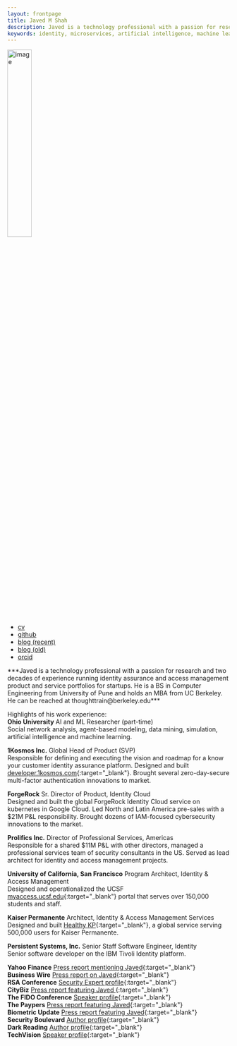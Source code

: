 ```yaml
---
layout: frontpage
title: Javed M Shah
description: Javed is a technology professional with a passion for research and two decades of experience running identity assurance and access management product portfolios for startups. He is a BS in Computer Engineering from University of Pune and holds an MBA from UC Berkeley.
keywords: identity, microservices, artificial intelligence, machine learning, security, policies, data, platform, berkeley
---
```

<img src="{{ BASE_PATH }}/jshah.jpg" alt="image" width="33%" height="auto">

<div class="navbar">
  <div class="navbar-inner">
      <ul class="nav">
          <li><a href="{{ BASE_PATH }}/jshah-public.pdf" target="_blank">cv</a></li>
          <li><a href="https://github.com/javedmshah" target="_blank">github</a></li>
          <li><a href="https://www.1kosmos.com/authors/javed-shah/" target="_blank">blog (recent)</a></li>
          <li><a href="https://backstage.forgerock.com/search/?t=community&q=Javed%20Shah&page=1&sort=_score:desc" target="_blank">blog (old)</a></li>
          <li><a href="https://orcid.org/0009-0009-7472-5614" target="_blank">orcid</a></li>
      </ul>
  </div>
</div>
***Javed is a technology professional with a passion for research and two decades of experience running identity assurance and access management product and service portfolios for startups. He is a BS in Computer Engineering from University of Pune and holds an MBA from UC Berkeley. He can be reached at thoughttrain@berkeley.edu***

Highlights of his work experience: <br>
**Ohio University**
AI and ML Researcher (part-time) <br>
Social network analysis, agent-based modeling, data mining, simulation, artificial intelligence and machine learning.

**1Kosmos Inc.**
Global Head of Product (SVP) <br>
Responsible for defining and executing the vision and roadmap for a know your customer identity assurance platform. Designed and built [developer.1kosmos.com](https://developer.1kosmos.com){:target="_blank"}. Brought several zero-day-secure multi-factor authentication innovations to market.

**ForgeRock**
Sr. Director of Product, Identity Cloud <br>
Designed and built the global ForgeRock Identity Cloud service on kubernetes in Google Cloud. Led North and Latin America pre-sales with a $21M P&L responsibility. Brought dozens of IAM-focused cybersecurity innovations to the market.

**Prolifics Inc.**
Director of Professional Services, Americas <br>
Responsible for a shared $11M P&L with other directors, managed a professional services team of security consultants in the US. Served as lead architect for identity and access management projects.

**University of California, San Francisco**
Program Architect, Identity & Access Management <br>
Designed and operationalized the UCSF [myaccess.ucsf.edu](https://myaccess.ucsf.edu){:target="_blank"} portal that serves over 150,000 students and staff.

**Kaiser Permanente**
Architect, Identity & Access Management Services <br>
Designed and built [Healthy KP](https://healthy.kaiserpermanente.org){:target="_blank"}, a global service serving 500,000 users for Kaiser Permanente.

**Persistent Systems, Inc.**
Senior Staff Software Engineer, Identity <br>
Senior software developer on the IBM Tivoli Identity platform.


**Yahoo Finance** [Press report mentioning Javed](https://finance.yahoo.com/news/1kosmos-present-rollout-blueprint-secure-130300726.html){:target="_blank"} <br>
**Business Wire** [Press report on Javed](https://www.businesswire.com/news/home/20230314005300/en/1Kosmos-to-Present-Rollout-Blueprint-for-Secure-Passwordless-Access-at-2023-Gartner-IAM-Conference){:target="_blank"}<br>
**RSA Conference** [Security Expert profile](https://www.rsaconference.com/experts/Javed%20Shah){:target="_blank"} <br>
**CityBiz** [Press report featuring Javed ](https://www.citybiz.co/article/115221/1kosmos-appoints-javed-shah-as-vp-and-rich-hlavka-as-svp/){:target="_blank"}<br>
**The FIDO Conference** [Speaker profile](https://authenticatecon.com/speaker/javed-shah/){:target="_blank"}<br>
**The Paypers** [Press report featuring Javed](https://thepaypers.com/digital-identity-security-online-fraud/1kosmos-partners-forgerock--1262114){:target="_blank"}<br>
**Biometric Update** [Press report featuring Javed](https://www.biometricupdate.com/202210/passwordless-authentication-market-to-reach-6-6b-by-2025){:target="_blank"}<br>
**Security Boulevard** [Author profile](https://securityboulevard.com/author/javed-shah/){:target="_blank"}<br>
**Dark Reading** [Author profile](https://www.darkreading.com/author/javed-shah){:target="_blank"}<br>
**TechVision** [Speaker profile](https://techvisionresearch.com/speakers-2022/){:target="_blank"} <br>
